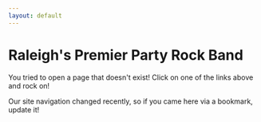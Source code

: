 ```yaml
---
layout: default
---
```


Raleigh's Premier Party Rock Band
=================================

You tried to open a page that doesn't exist! Click on one of the links above and rock on!

Our site navigation changed recently, so if you came here via a bookmark, update it!